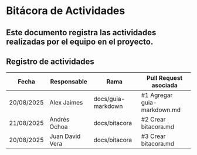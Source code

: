 # Bitácora de Actividades  

Este documento registra las actividades realizadas por el equipo en el proyecto.  
---

## Registro de actividades  

| Fecha       | Responsable     | Rama                | Pull Request asociada |
|-------------|-----------------|---------------------|-----------------------|
| 20/08/2025  | Alex Jaimes     | docs/guia-markdown  | #1 Agregar guia-markdown.md |
| 21/08/2025  | Andrés Ochoa    | docs/bitacora       | #2 Crear bitacora.md |
| 20/08/2025  | Juan David Vera | docs/bitacora       | #3 Crear bitacora.md |

